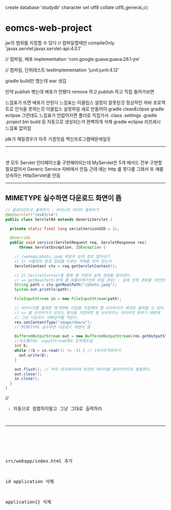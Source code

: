 create database 'studydb'
character set utf8
collate utf8_general_ci;

# eomcs-web-project


jar의 범위를 지정할 수 있다
  // 컴파일할때만
  compileOnly 'javax.servlet:javax.servlet-api:4.0.1'

  // 컴파일, 배포
  implementation 'com.google.guava:guava:28.1-jre'

  // 컴파일, 단위테스트
  testImplementation 'junit:junit:4.12'

  gradle build만 했는데 war 생김



만약 publish 햇는데 배포가 안됐다
remove 하고 publish 하고 직접 들어가보면


느낌표가 뜨면 배포가 안된다
느낌표는 이클립스 설정이 잘못된것
정상적인 자바 프로젝트로 인식을 못하는것
이클립스 설정파일 새로 만들어야
gradle cleanEclipse
gradle eclipse
그런데도 느낌표가 안없어지면
폴더로 직접가서 .class .settings .gradle .project bin build 등 자동으로 생성되는거 완벽하게 삭제
gradle eclipse
리프레시
느낌표 없어짐

jdk가 깨질경우가 아주 가끔잇음
백신프로그램때문에일듯

- - -

# 
셋 모두
Servlet 인터페이스를 구현해야되는데
MyServlet은 5개 메서드 전부 구현할 필요없어서
Generic Service 자바에서 만듬
근데 얘는 http 를 못다룸
그래서 또 얘를 상속하는 HttpServlet을 만듬

- - -

## MIMETYPE 실수하면 다운로드 화면이 뜸

```java
// 클라이언트로 출력하기 - 바이너리 데이터 출력하기
@WebServlet("/ex03/s4")
public class Servlet04 extends GenericServlet {

  private static final long serialVersionUID = 1L;

  @Override
  public void service(ServletRequest req, ServletResponse res)
      throws ServletException, IOException {

    // /webapp/photo.jpeg 파일의 실제 경로 알아내기
    // 1) 서블릿의 환경 정보를 다루는 객체를 먼저 얻는다.
    ServletContext ctx = req.getServletContext();

    // 2) ServletContext를 통해 웹 자원의 실제 경로를 알아낸다.
    // => getRealPath(현재 웹 애플리케이션의 파일 경로) : 실제 전체 경로를 리턴한다.
    String path = ctx.getRealPath("/photo.jpeg");
    System.out.println(path);

    FileInputStream in = new FileInputStream(path);

    // 바이너리를 출력할 때 MIME 타입을 지정해야 웹 브라우저가 제대로 출력할 수 있다.
    // => 웹 브라우저가 모르는 형식을 지정하면 웹 브라우저는 처리하지 못하기 때문에
    // 그냥 다운로드 대화상자를 띄운다.
    res.setContentType("image/ohora");
    // MIMETYPE 실수하면 다운로드 화면이 뜸

    BufferedOutputStream out = new BufferedOutputStream(res.getOutputStream());
    //속도빨라짐: inputStream에도 장착해도됨
    int b;
    while ((b = in.read()) != -1) { // 1바이트씩읽어서
      out.write(b);
    }

    out.flush(); // 버퍼 데코레이터에 보관된 데이터를 클라이언트로 방출한다.
    out.close();
    in.close();
  }
}
```

// <pre> : 자동으로 정렬하지말고 그냥 그대로 출력하라

- - -

# 
src/webapp/index.html 추가

 id application 삭제

 application{} 삭제


